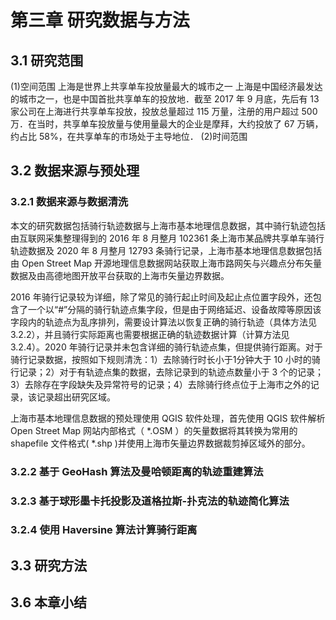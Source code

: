 # 第三章 研究数据与方法
## 3.1 研究范围
(1)空间范围
上海是世界上共享单车投放量最大的城市之一
上海是中国经济最发达的城市之一，也是中国首批共享单车的投放地．截至 2017 年 9 月底，先后有 13 家公司在上海进行共享单车投放，投放总量超过 115 万量，注册的用户超过 500 万．在当时，共享单车投放量与使用量最大的企业是摩拜，大约投放了 67 万辆，约占比 58%，在共享单车的市场处于主导地位．
(2)时间范围

## 3.2 数据来源与预处理

### 3.2.1 数据来源与数据清洗
本文的研究数据包括骑行轨迹数据与上海市基本地理信息数据，其中骑行轨迹包括由互联网采集整理得到的 2016 年 8 月整月 102361 条上海市某品牌共享单车骑行轨迹数据及 2020 年 8 月整月 12793 条骑行记录，上海市基本地理信息数据包括由 Open  Street  Map 开源地理信息数据网站获取上海市路网矢与兴趣点分布矢量数据及由高德地图开放平台获取的上海市矢量边界数据。

2016 年骑行记录较为详细，除了常见的骑行起止时间及起止点位置字段外，还包含了一个以“#”分隔的骑行轨迹点集字段，但是由于网络延迟、设备故障等原因该字段内的轨迹点为乱序排列，需要设计算法以恢复正确的骑行轨迹（具体方法见 3.2.2），并且骑行实际距离也需要根据正确的轨迹数据计算（计算方法见 3.2.4）。2020 年骑行记录并未包含详细的骑行轨迹点集，但提供骑行距离。对于骑行记录数据，按照如下规则清洗：1）去除骑行时长小于1分钟大于 10 小时的骑行记录；2）对于有轨迹点集的数据，去除记录到的轨迹点数量小于 3 个的记录；3）去除存在字段缺失及异常符号的记录；4）去除骑行终点位于上海市之外的记录，该记录超出研究区域。

上海市基本地理信息数据的预处理使用 QGIS 软件处理，首先使用 QGIS 软件解析 Open  Street  Map 网站内部格式（ *.OSM ）的矢量数据将其转换为常用的 shapefile 文件格式( *.shp )并使用上海市矢量边界数据裁剪掉区域外的部分。

### 3.2.2 基于 GeoHash 算法及曼哈顿距离的轨迹重建算法

### 3.2.3 基于球形墨卡托投影及道格拉斯-扑克法的轨迹简化算法

### 3.2.4 使用 Haversine 算法计算骑行距离

## 3.3 研究方法

## 3.6 本章小结